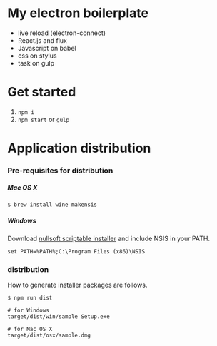 My electron boilerplate
======
* live reload (electron-connect)
* React.js and flux
* Javascript on babel
* css on stylus
* task on gulp

Get started
======
1. `npm i`
2. `npm start` or `gulp`



Application distribution
======

### Pre-requisites for distribution
##### Mac OS X
```
$ brew install wine makensis
```

##### Windows
Download [nullsoft scriptable installer](http://nsis.sourceforge.net/Download) and include NSIS in your PATH.
```
set PATH=%PATH%;C:\Program Files (x86)\NSIS
```

### distribution
How to generate installer packages are follows.
```
$ npm run dist

# for Windows
target/dist/win/sample Setup.exe

# for Mac OS X
target/dist/osx/sample.dmg
```
